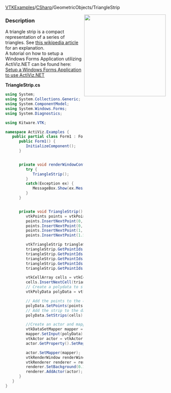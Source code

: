 [VTKExamples](/home/)/[CSharp](/CSharp)/GeometricObjects/TriangleStrip

<img align="right" src="https://github.com/lorensen/VTKExamples/blob/gh-pages/Testing/Baseline/GeometricObjects/TestTriangleStrip.png?raw=true" width="256" />

### Description
A triangle strip is a compact representation of a series of triangles. See [this wikipedia article](http://en.wikipedia.org/wiki/Triangle_strip) for an explanation.<br />
A tutorial on how to setup a Windows Forms Application utilizing ActiViz.NET can be found here: [Setup a Windows Forms Application to use ActiViz.NET](http://www.vtk.org/Wiki/VTK/CSharp/ActiViz.NET)

**TriangleStrip.cs**
```csharp
using System;
using System.Collections.Generic;
using System.ComponentModel;
using System.Windows.Forms;
using System.Diagnostics;

using Kitware.VTK;

namespace ActiViz.Examples {
   public partial class Form1 : Form {
      public Form1() {
         InitializeComponent();
      }


      private void renderWindowControl1_Load(object sender, EventArgs e) {
         try {
            TriangleStrip();
         }
         catch(Exception ex) {
            MessageBox.Show(ex.Message, "Exception", MessageBoxButtons.OK);
         }
      }


      private void TriangleStrip() {
         vtkPoints points = vtkPoints.New();
         points.InsertNextPoint(0, 0, 0);
         points.InsertNextPoint(0, 1, 0);
         points.InsertNextPoint(1, 0, 0);
         points.InsertNextPoint(1.5, 1, 0);

         vtkTriangleStrip triangleStrip = vtkTriangleStrip.New();
         triangleStrip.GetPointIds().SetNumberOfIds(4);
         triangleStrip.GetPointIds().SetId(0, 0);
         triangleStrip.GetPointIds().SetId(1, 1);
         triangleStrip.GetPointIds().SetId(2, 2);
         triangleStrip.GetPointIds().SetId(3, 3);

         vtkCellArray cells = vtkCellArray.New();
         cells.InsertNextCell(triangleStrip);
         // Create a polydata to store everything in
         vtkPolyData polyData = vtkPolyData.New();

         // Add the points to the dataset
         polyData.SetPoints(points);
         // Add the strip to the dataset
         polyData.SetStrips(cells);

         //Create an actor and mapper
         vtkDataSetMapper mapper = vtkDataSetMapper.New();
         mapper.SetInput(polyData);
         vtkActor actor = vtkActor.New();
         actor.GetProperty().SetRepresentationToWireframe();

         actor.SetMapper(mapper);
         vtkRenderWindow renderWindow = renderWindowControl1.RenderWindow;
         vtkRenderer renderer = renderWindow.GetRenderers().GetFirstRenderer();
         renderer.SetBackground(0.2, 0.3, 0.4);
         renderer.AddActor(actor);
      }
   }
}
```
